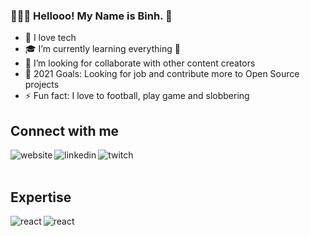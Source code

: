### 👨🏻‍💻 Hellooo! My Name is Binh. 👋
* 🔭 I love tech
* 🎓 I’m currently learning everything 🤣
* 👯 I’m looking for collaborate with other content creators
* 🥅 2021 Goals: Looking for job and contribute more to Open Source projects
* ⚡ Fun fact: I love to football, play game and slobbering

## Connect with me
[<img align="left" alt="website" src="https://img.shields.io/badge/website-%231DA1F2.svg?&style=for-the-badge&logo=homeadvisor&logoColor=white&color=F68315" />](https://binhhp.github.io/)
[<img align="left" alt="linkedin" src="https://img.shields.io/badge/linkedin-%231DA1F2.svg?&style=for-the-badge&logo=linkedin&logoColor=white&color=0A66C2" />](https://www.linkedin.com/in/vu-binh-7a28a817b/)
[<img align="left" alt="twitch" src="https://img.shields.io/badge/twitch-%231DA1F2.svg?&style=for-the-badge&logo=twitch&logoColor=white&color=aa6fff" />](https://www.twitch.tv/binhhp)
<br>
<br>

## Expertise
<img align="left" alt="react" src="https://img.shields.io/badge/react%20-%2320232a.svg?&style=for-the-badge&logo=react&logoColor=%2361DAFB" />
<img align="left" alt="react" src="https://img.shields.io/badge/asp.net%20-%2320232a.svg?&style=for-the-badge&logo=.net&logoColor=white&color=68217A" />
<br>
<br>


